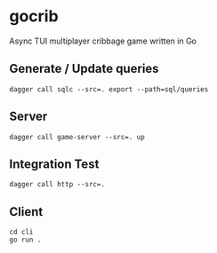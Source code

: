 # gocrib

Async TUI multiplayer cribbage game written in Go

## Generate / Update queries 

```
dagger call sqlc --src=. export --path=sql/queries
```

## Server

```
dagger call game-server --src=. up
```

## Integration Test

```
dagger call http --src=.
```

## Client

```
cd cli
go run .
```